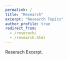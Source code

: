 ```yaml
---
permalink: /
title: "Research"
excerpt: "Research Topics"
author_profile: true
redirect_from: 
  - /reserach/
  - /research.html
---
```



Reserach Excerpt.